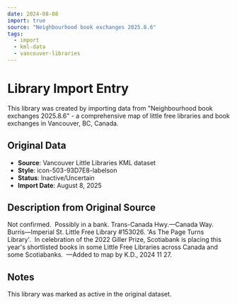 ```yaml
---
date: 2024-08-08
import: true
source: "Neighbourhood book exchanges 2025.8.6"
tags:
  - import
  - kml-data
  - vancouver-libraries
---
```


# Library Import Entry

This library was created by importing data from "Neighbourhood book exchanges 2025.8.6" - a comprehensive map of little free libraries and book exchanges in Vancouver, BC, Canada.

## Original Data

- **Source**: Vancouver Little Libraries KML dataset
- **Style**: icon-503-93D7E8-labelson
- **Status**: Inactive/Uncertain
- **Import Date**: August 8, 2025

## Description from Original Source

Not confirmed.  Possibly in a bank.
Trans-Canada Hwy.—Canada Way.
Burris—Imperial St.
Little Free Library #153026.
'As The Page Turns Library'.  
In celebration of the 2022 Giller Prize, Scotiabank is placing this year's shortlisted books in some Little Free Libraries across Canada and some Scotiabanks. 
—Added to map by K.D., 2024 11 27.



## Notes

This library was marked as active in the original dataset.
